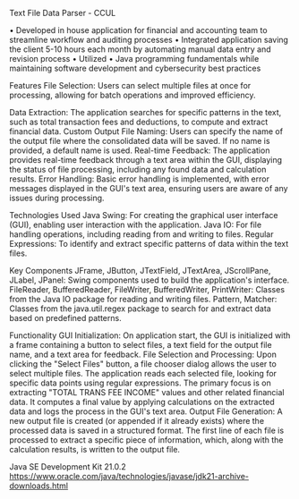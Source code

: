Text File Data Parser - CCUL

•	Developed in house application for financial and accounting team to streamline workflow and auditing processes
•	Integrated application saving the client 5-10 hours each month by automating manual data entry and revision process
•	Utilized 
•	Java programming fundamentals while maintaining software development and cybersecurity best practices


Features
File Selection: Users can select multiple files at once for processing, allowing for batch operations and improved efficiency.

Data Extraction: The application searches for specific patterns in the text, such as total transaction fees and deductions, to compute and extract financial data.
Custom Output File Naming: Users can specify the name of the output file where the consolidated data will be saved. If no name is provided, a default name is used.
Real-time Feedback: The application provides real-time feedback through a text area within the GUI, displaying the status of file processing, including any found data and calculation results.
Error Handling: Basic error handling is implemented, with error messages displayed in the GUI's text area, ensuring users are aware of any issues during processing.


Technologies Used
Java Swing: For creating the graphical user interface (GUI), enabling user interaction with the application.
Java IO: For file handling operations, including reading from and writing to files.
Regular Expressions: To identify and extract specific patterns of data within the text files.

Key Components
JFrame, JButton, JTextField, JTextArea, JScrollPane, JLabel, JPanel: Swing components used to build the application's interface.
FileReader, BufferedReader, FileWriter, BufferedWriter, PrintWriter: Classes from the Java IO package for reading and writing files.
Pattern, Matcher: Classes from the java.util.regex package to search for and extract data based on predefined patterns.

Functionality
GUI Initialization: On application start, the GUI is initialized with a frame containing a button to select files, a text field for the output file name, and a text area for feedback.
File Selection and Processing:
Upon clicking the "Select Files" button, a file chooser dialog allows the user to select multiple files.
The application reads each selected file, looking for specific data points using regular expressions. The primary focus is on extracting "TOTAL TRANS FEE INCOME" values and other related financial data.
It computes a final value by applying calculations on the extracted data and logs the process in the GUI's text area.
Output File Generation:
A new output file is created (or appended if it already exists) where the processed data is saved in a structured format.
The first line of each file is processed to extract a specific piece of information, which, along with the calculation results, is written to the output file.

Java SE Development Kit 21.0.2
https://www.oracle.com/java/technologies/javase/jdk21-archive-downloads.html
